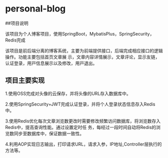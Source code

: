 # personal-blog

##项目说明

该项目为个人博客项目，使用SpringBoot，MybatisPlus，SpringSecurity，Redis完成

该项⽬是前后端分离的博客系统，主要为前端提供接⼝，后端完成相应接⼝的逻辑操作。功能主要包括⾸⻚⽂章展
⽰，⽂章内容详情展⽰，⽂章评论，显⽰友链，认证登录，⽤⼾信息展⽰以及修改，⽤⼾退出。

## 项目主要实现

1.使⽤OSS完成对头像的云保存，并将头像的URL存⼊数据库中。

2.使⽤SpringSecurity+JWT完成认证登录，并将个⼈登录状态信息存⼊Redis中。

3.使⽤Redis优化每次⽂章浏览数更改时需要修改频繁访问数据库，将浏览数存⼊Redis中，提⾼查询性能。通过设置定时任
务，每经过⼀段时间⾃动将Redis的浏览数同步⾄数据库中，保证数据⼀致性。

4.利⽤AOP实现⽇志输出，打印请求URL，请求⼊参，IP地址,Controller层执⾏的⽅法等。

